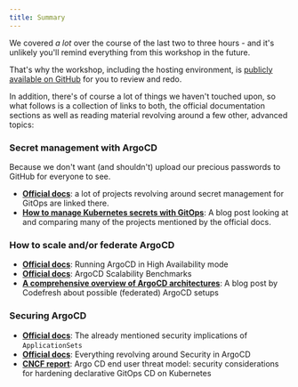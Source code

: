 ```yaml
---
title: Summary
---
```


We covered *a lot* over the course of the last two to three hours - and it's unlikely you'll remind everything from this workshop in the future.

That's why the workshop, including the hosting environment, is [publicly available on GitHub](https://github.com/mocdaniel/lab-argocd-odyssey) for you to review and redo.

In addition, there's of course a lot of things we haven't touched upon, so what follows is a collection of links to both, the official documentation sections as well as reading material revolving around a few other, advanced topics:

### Secret management with ArgoCD

Because we don't want (and shouldn't) upload our precious passwords to GitHub for everyone to see.

- [**Official docs**](https://argo-cd.readthedocs.io/en/stable/operator-manual/secret-management/): a lot of projects revolving around secret management for GitOps are linked there.
- [**How to manage Kubernetes secrets with GitOps**](https://akuity.io/blog/how-to-manage-kubernetes-secrets-gitops/): A blog post looking at and comparing many of the projects mentioned by the official docs.

### How to scale and/or federate ArgoCD

- [**Official docs**](https://argo-cd.readthedocs.io/en/stable/operator-manual/high_availability/): Running ArgoCD in High Availability mode
- [**Official docs**](https://argo-cd.readthedocs.io/en/stable/proposals/004-scalability-benchmarking/): ArgoCD Scalability Benchmarks
- [**A comprehensive overview of ArgoCD architectures**](https://codefresh.io/blog/a-comprehensive-overview-of-argo-cd-architectures-2024/): A blog post by Codefresh about possible (federated) ArgoCD setups

### Securing ArgoCD

- [**Official docs**](https://argo-cd.readthedocs.io/en/stable/operator-manual/applicationset/Security/): The already mentioned security implications of `ApplicationSets`
- [**Official docs**](https://argo-cd.readthedocs.io/en/stable/operator-manual/security/): Everything revolving around Security in ArgoCD
- [**CNCF report**](https://www.cncf.io/blog/2023/04/21/argo-cd-end-user-threat-model-security-considerations-for-hardening-declarative-gitops-cd-on-kubernetes/): Argo CD end user threat model: security considerations for hardening declarative GitOps CD on Kubernetes
